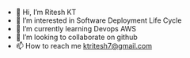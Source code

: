 - 👋 Hi, I’m Ritesh KT
- 👀 I’m interested in Software Deployment Life Cycle
- 🌱 I’m currently learning Devops AWS
- 💞️ I’m looking to collaborate on github
- 📫 How to reach me ktritesh7@gmail.com

<!---
ktritesh/ktritesh is a ✨ special ✨ repository because its `README.md` (this file) appears on your GitHub profile.
You can click the Preview link to take a look at your changes.
--->
